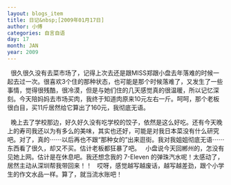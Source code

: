 ```yaml
---
layout: blogs_item
title: 日记&nbsp;[2009年01月17日]
author: 小傅
categories: 自言自语
day: 17
month: JAN
year: 2009
---
```




&nbsp;
很久很久没有去菜市场了，记得上次去还是跟MISS郑跟小盘去年落难的时候一起去过一次。很喜欢3个住的那种状态，也可能是那个时候落难了，又发生了一些事情，觉得很残酷，很冷漠，但是与她们住的几天感觉真的很温暖，所以记忆深刻。今天陪妈妈去市场买肉，我终于知道肉原来10元左右一斤。呵呵，那个老板很白目，买11斤居然给它算出了160元，我彻底无语。

&nbsp;
晚上去了学校那边，好久好久没有吃学校的饺子，依然是这么好吃。还有今天晚上的寿司我还以为有多么的美味，其实也还好，可能是对我日本菜没有什么研究吧。对了，真的⋯⋯以后再也不跟“那种女的”出来逛街。我对我姐姐彻底无语⋯⋯
东西看了很久，却又不买。估计老板都狂暴了吧。
&nbsp; 小盘说今天回郴州的，怎没有见她上网。估计是在休息吧。我还想念我的 7-Eleven
的弹珠汽水呢！太感动了，居然主动从深圳帮我带回来！！
&nbsp;
哎呀，感觉越写越废话，越写越差劲，跟个小学生的作文水品一样。算了，就当流水账吧！


